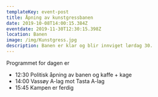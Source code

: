 ```yaml
---
templateKey: event-post
title: Åpning av kunstgressbanen
date: 2019-10-08T14:00:15.384Z
eventdate: 2019-11-30T12:30:15.398Z
location: Banen
image: /img/Kunstgress.jpg
description: Banen er klar og blir innviget lørdag 30.
---
```


Programmet for dagen er

- 12:30 Politisk åpning av banen og kaffe + kage
- 14:00 Vassøy A-lag mot Tasta A-lag
- 15:45 Kampen er ferdig
